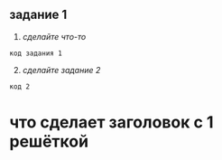 ##  задание 1
1. _сделайте что-то_
```
код задания 1
```
2. _сделайте задание 2_
```
код 2
```
# что сделает заголовок с 1 решёткой

